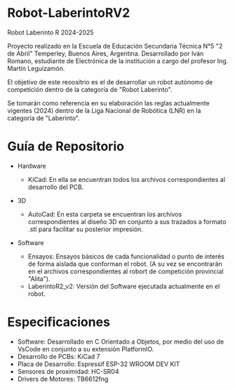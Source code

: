# Robot-LaberintoRV2
Robot Laberinto R 2024-2025

Proyecto realizado en la Escuela de Educación Secundaria Técnica N°5 "2 de Abril" Temperley, Buenos Aires, Argentina. Desarrollado por Iván Romano, estudiante de Electrónica de la institución a cargo del profesor Ing. Martín Leguizamón.

El objetivo de este reoositrio es el de desarrollar un robot autónomo de competición dentro de la categoría de "Robot Laberinto". 

Se tomarán como referencia en su elaboración las reglas actualmente vigentes (2024) dentro de la Liga Nacional de Robótica (LNR) en la categoría de "Laberinto". 


# Guía de Repositorio

- Hardware
  - KiCad: En ella se encuentran todos los archivos correspondientes al desarrollo del PCB.

- 3D
  - AutoCad: En esta carpeta se encuentran los archivos correspondientes al diseño 3D en conjunto a sus trazados a formato .stl para facilitar su posterior impresión. 

- Software
  - Ensayos: Ensayos básicos de cada funcionalidad o punto de interés de forma aislada que conforman el robot. (A su vez se encontrarán en el archivos correspondientes al robort de competición provincial "Alita").
  - LaberintoR2_v2: Versión del Software ejecutada actualmente en el robot. 

# Especificaciones

- Software: Desarrollado en C Orientado a Objetos, por medio del uso de VsCode en conjunto a su extensión PlatformIO.
- Desarrollo de PCBs: KiCad 7
- Placa de Desarrollo: Espressif ESP-32 WROOM DEV KIT
- Sensores de proximidad: HC-SR04
- Drivers de Motores: TB6612fng
